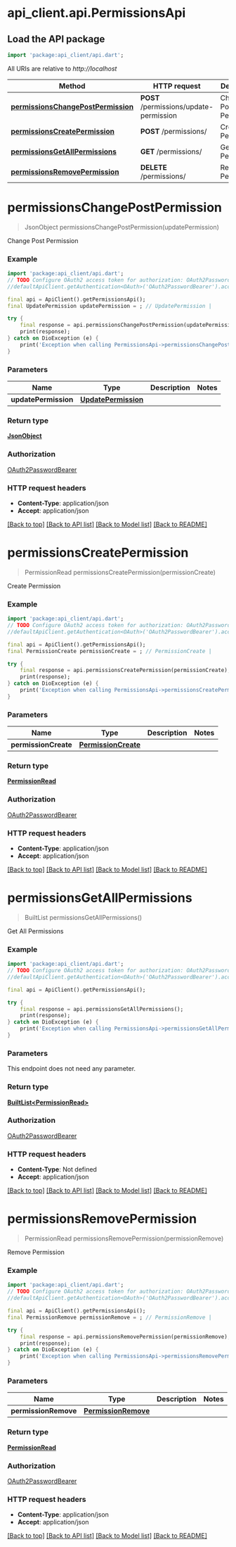 # api_client.api.PermissionsApi

## Load the API package
```dart
import 'package:api_client/api.dart';
```

All URIs are relative to *http://localhost*

Method | HTTP request | Description
------------- | ------------- | -------------
[**permissionsChangePostPermission**](PermissionsApi.md#permissionschangepostpermission) | **POST** /permissions/update-permission | Change Post Permission
[**permissionsCreatePermission**](PermissionsApi.md#permissionscreatepermission) | **POST** /permissions/ | Create Permission
[**permissionsGetAllPermissions**](PermissionsApi.md#permissionsgetallpermissions) | **GET** /permissions/ | Get All Permissions
[**permissionsRemovePermission**](PermissionsApi.md#permissionsremovepermission) | **DELETE** /permissions/ | Remove Permission


# **permissionsChangePostPermission**
> JsonObject permissionsChangePostPermission(updatePermission)

Change Post Permission

### Example
```dart
import 'package:api_client/api.dart';
// TODO Configure OAuth2 access token for authorization: OAuth2PasswordBearer
//defaultApiClient.getAuthentication<OAuth>('OAuth2PasswordBearer').accessToken = 'YOUR_ACCESS_TOKEN';

final api = ApiClient().getPermissionsApi();
final UpdatePermission updatePermission = ; // UpdatePermission | 

try {
    final response = api.permissionsChangePostPermission(updatePermission);
    print(response);
} catch on DioException (e) {
    print('Exception when calling PermissionsApi->permissionsChangePostPermission: $e\n');
}
```

### Parameters

Name | Type | Description  | Notes
------------- | ------------- | ------------- | -------------
 **updatePermission** | [**UpdatePermission**](UpdatePermission.md)|  | 

### Return type

[**JsonObject**](JsonObject.md)

### Authorization

[OAuth2PasswordBearer](../README.md#OAuth2PasswordBearer)

### HTTP request headers

 - **Content-Type**: application/json
 - **Accept**: application/json

[[Back to top]](#) [[Back to API list]](../README.md#documentation-for-api-endpoints) [[Back to Model list]](../README.md#documentation-for-models) [[Back to README]](../README.md)

# **permissionsCreatePermission**
> PermissionRead permissionsCreatePermission(permissionCreate)

Create Permission

### Example
```dart
import 'package:api_client/api.dart';
// TODO Configure OAuth2 access token for authorization: OAuth2PasswordBearer
//defaultApiClient.getAuthentication<OAuth>('OAuth2PasswordBearer').accessToken = 'YOUR_ACCESS_TOKEN';

final api = ApiClient().getPermissionsApi();
final PermissionCreate permissionCreate = ; // PermissionCreate | 

try {
    final response = api.permissionsCreatePermission(permissionCreate);
    print(response);
} catch on DioException (e) {
    print('Exception when calling PermissionsApi->permissionsCreatePermission: $e\n');
}
```

### Parameters

Name | Type | Description  | Notes
------------- | ------------- | ------------- | -------------
 **permissionCreate** | [**PermissionCreate**](PermissionCreate.md)|  | 

### Return type

[**PermissionRead**](PermissionRead.md)

### Authorization

[OAuth2PasswordBearer](../README.md#OAuth2PasswordBearer)

### HTTP request headers

 - **Content-Type**: application/json
 - **Accept**: application/json

[[Back to top]](#) [[Back to API list]](../README.md#documentation-for-api-endpoints) [[Back to Model list]](../README.md#documentation-for-models) [[Back to README]](../README.md)

# **permissionsGetAllPermissions**
> BuiltList<PermissionRead> permissionsGetAllPermissions()

Get All Permissions

### Example
```dart
import 'package:api_client/api.dart';
// TODO Configure OAuth2 access token for authorization: OAuth2PasswordBearer
//defaultApiClient.getAuthentication<OAuth>('OAuth2PasswordBearer').accessToken = 'YOUR_ACCESS_TOKEN';

final api = ApiClient().getPermissionsApi();

try {
    final response = api.permissionsGetAllPermissions();
    print(response);
} catch on DioException (e) {
    print('Exception when calling PermissionsApi->permissionsGetAllPermissions: $e\n');
}
```

### Parameters
This endpoint does not need any parameter.

### Return type

[**BuiltList&lt;PermissionRead&gt;**](PermissionRead.md)

### Authorization

[OAuth2PasswordBearer](../README.md#OAuth2PasswordBearer)

### HTTP request headers

 - **Content-Type**: Not defined
 - **Accept**: application/json

[[Back to top]](#) [[Back to API list]](../README.md#documentation-for-api-endpoints) [[Back to Model list]](../README.md#documentation-for-models) [[Back to README]](../README.md)

# **permissionsRemovePermission**
> PermissionRead permissionsRemovePermission(permissionRemove)

Remove Permission

### Example
```dart
import 'package:api_client/api.dart';
// TODO Configure OAuth2 access token for authorization: OAuth2PasswordBearer
//defaultApiClient.getAuthentication<OAuth>('OAuth2PasswordBearer').accessToken = 'YOUR_ACCESS_TOKEN';

final api = ApiClient().getPermissionsApi();
final PermissionRemove permissionRemove = ; // PermissionRemove | 

try {
    final response = api.permissionsRemovePermission(permissionRemove);
    print(response);
} catch on DioException (e) {
    print('Exception when calling PermissionsApi->permissionsRemovePermission: $e\n');
}
```

### Parameters

Name | Type | Description  | Notes
------------- | ------------- | ------------- | -------------
 **permissionRemove** | [**PermissionRemove**](PermissionRemove.md)|  | 

### Return type

[**PermissionRead**](PermissionRead.md)

### Authorization

[OAuth2PasswordBearer](../README.md#OAuth2PasswordBearer)

### HTTP request headers

 - **Content-Type**: application/json
 - **Accept**: application/json

[[Back to top]](#) [[Back to API list]](../README.md#documentation-for-api-endpoints) [[Back to Model list]](../README.md#documentation-for-models) [[Back to README]](../README.md)

